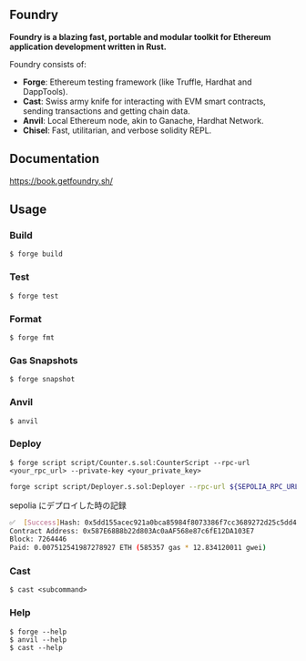 ## Foundry

**Foundry is a blazing fast, portable and modular toolkit for Ethereum application development written in Rust.**

Foundry consists of:

- **Forge**: Ethereum testing framework (like Truffle, Hardhat and DappTools).
- **Cast**: Swiss army knife for interacting with EVM smart contracts, sending transactions and getting chain data.
- **Anvil**: Local Ethereum node, akin to Ganache, Hardhat Network.
- **Chisel**: Fast, utilitarian, and verbose solidity REPL.

## Documentation

https://book.getfoundry.sh/

## Usage

### Build

```shell
$ forge build
```

### Test

```shell
$ forge test
```

### Format

```shell
$ forge fmt
```

### Gas Snapshots

```shell
$ forge snapshot
```

### Anvil

```shell
$ anvil
```

### Deploy

```shell
$ forge script script/Counter.s.sol:CounterScript --rpc-url <your_rpc_url> --private-key <your_private_key>
```

```bash
forge script script/Deployer.s.sol:Deployer --rpc-url ${SEPOLIA_RPC_URL} --private-key ${PRIVATE_KEY} --broadcast -vvvv
```

sepolia にデプロイした時の記録

```bash
✅  [Success]Hash: 0x5dd155acec921a0bca85984f8073386f7cc3689272d25c5dd4413c702f180437
Contract Address: 0x587E68B8b22d803Ac0aAF568e87c6fE12DA103E7
Block: 7264446
Paid: 0.007512541987278927 ETH (585357 gas * 12.834120011 gwei)
```

### Cast

```shell
$ cast <subcommand>
```

### Help

```shell
$ forge --help
$ anvil --help
$ cast --help
```
